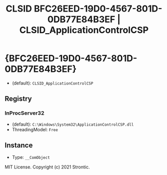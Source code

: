﻿---
title: "CLSID BFC26EED-19D0-4567-801D-0DB77E84B3EF | CLSID_ApplicationControlCSP"
excerpt: What is COM-Object CLSID BFC26EED-19D0-4567-801D-0DB77E84B3EF?
---

# {BFC26EED-19D0-4567-801D-0DB77E84B3EF}

* (default): `CLSID_ApplicationControlCSP`

## Registry


### InProcServer32

* (default): `C:\Windows\System32\ApplicationControlCSP.dll`
* ThreadingModel: `Free`

## Instance

* Type: `__ComObject`

MIT License. Copyright (c) 2021 Strontic.


